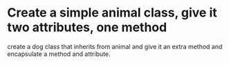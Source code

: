 # Create a simple animal class, give it two attributes, one method 

create a dog class that inherits from animal and give it an extra method 
and encapsulate a method and attribute.